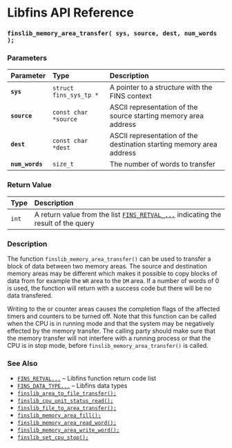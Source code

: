 # Libfins API Reference

### `finslib_memory_area_transfer( sys, source, dest, num_words );`

### Parameters

| Parameter | Type | Description |
| :--- | :--- | :--- |
|**`sys`**|`struct fins_sys_tp *`|A pointer to a structure with the FINS context|
|**`source`**|`const char *source`|ASCII representation of the source starting memory area address|
|**`dest`**|`const char *dest`|ASCII representation of the destination starting memory area address|
|**`num_words`**|`size_t`|The number of words to transfer

### Return Value

| Type | Description |
| :--- | :--- |
|`int`|A return value from the list [`FINS_RETVAL_...`](FINS_RETVAL.md) indicating the result of the query|

### Description

The function `finslib_memory_area_transfer()` can be used to transfer a block of data between two memory areas. The source and destination memory areas may be different which makes it possible to copy blocks of data from for example the `WR` area to the `DM` area. If a number of words of 0 is used, the function will return with a success code but there will be no data transfered.

Writing to the or counter areas causes the completion flags of the affected timers and counters to be turned off. Note that this function can be called when the CPU is in running mode and that the system may be negatively effected by the memory transfer. The calling party should make sure that the memory transfer will not interfere with a running process or that the CPU is in stop mode, before `finslib_memory_area_transfer()` is called.

### See Also

* [`FINS_RETVAL...`](FINS_RETVAL.md) &ndash; Libfins function return code list
* [`FINS_DATA_TYPE...`](FINS_DATA_TYPE.md) &ndash; Libfins data types
* [`finslib_area_to_file_transfer();`](finslib_area_to_file_transfer.md)
* [`finslib_cpu_unit_status_read();`](finslib_cpu_unit_status_read.md)
* [`finslib_file_to_area_transfer();`](finslib_file_to_area_transfer.md)
* [`finslib_memory_area_fill();`](finslib_memory_area_fill.md)
* [`finslib_memory_area_read_word();`](finslib_memory_area_read_word.md)
* [`finslib_memory_area_write_word();`](finslib_memory_area_write_word.md)
* [`finslib_set_cpu_stop();`](finslib_set_cpu_stop.md)
